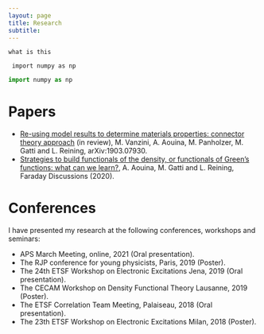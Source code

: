 ```yaml
---
layout: page
title: Research
subtitle: 
---
```


`` what is this ``

<pre><code> import numpy as np
</code></pre>

```python 
import numpy as np 
```

# Papers

- [Re-using model results to determine materials properties: connector theory approach](https://arxiv.org/abs/1903.07930) (in review), M. Vanzini, A. Aouina, M. Panholzer, M. Gatti and L. Reining, arXiv:1903.07930.
- [Strategies to build functionals of the density, or functionals of Green’s functions: what can we learn?](https://pubs.rsc.org/en/content/articlelanding/2020/fd/d0fd00068j), A. Aouina, M. Gatti and L. Reining, Faraday Discussions (2020).

# Conferences

I have presented my research at the following conferences, workshops and seminars:

- APS March Meeting, online, 2021 (Oral presentation).
- The RJP conference for young physicists, Paris, 2019 (Poster).
- The 24th ETSF Workshop on Electronic Excitations Jena, 2019 (Oral presentation).
- The CECAM Workshop on Density Functional Theory Lausanne, 2019 (Poster).
- The ETSF Correlation Team Meeting, Palaiseau, 2018 (Oral presentation).
- The 23th ETSF Workshop on Electronic Excitations Milan, 2018 (Poster).

[comment]: <> (This is a comment, it will not be included <a href="http://example.com/" target="_blank">Hello, world!</a>  )
  


